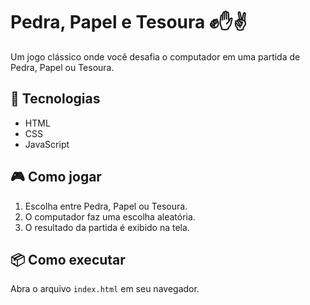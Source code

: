 # Pedra, Papel e Tesoura ✊✋✌️

Um jogo clássico onde você desafia o computador em uma partida de Pedra, Papel ou Tesoura.

## 🔧 Tecnologias
- HTML
- CSS
- JavaScript

## 🎮 Como jogar
1. Escolha entre Pedra, Papel ou Tesoura.
2. O computador faz uma escolha aleatória.
3. O resultado da partida é exibido na tela.

## 📦 Como executar
Abra o arquivo `index.html` em seu navegador.
